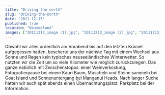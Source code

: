 ```yaml
---
title: "Driving the north"
slug: "driving-the-north"
date: "2011-12-13"
published: true
location: "Neuseeland"
images: ["20111213_image (1).jpg", "20111213_image (2).jpg", "20111213_image (3).jpg"]
---
```


Obwohl wir alles ordentlich am Vorabend bis auf den letzten Krümel aufgegessen hatten, bescherte uns der nächste Tag mit einem Wechsel aus Sonne und Regen kein typisches neuseeländisches Winterwetter. So nutzten wir die Zeit um so viele Kilometer wie möglich zurückzulegen. Das ganze natürlich mit Zwischenstopps: einer Weinverkostung, Fotografierpause bei einem Kauri Baum, Muscheln und Steine sammeln bei Goat Island und Sonnenuntergang bei Manganui Heads.
Nach langer Suche hatten wir auch spät abends einen Übernachtungsplatz: Parkplatz bei der Information.